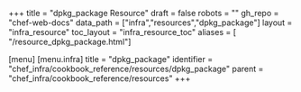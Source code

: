 +++
title = "dpkg_package Resource"
draft = false
robots = ""
gh_repo = "chef-web-docs"
data_path = ["infra","resources","dpkg_package"]
layout = "infra_resource"
toc_layout = "infra_resource_toc"
aliases = [ "/resource_dpkg_package.html"]

[menu]
  [menu.infra]
    title = "dpkg_package"
    identifier = "chef_infra/cookbook_reference/resources/dpkg_package"
    parent = "chef_infra/cookbook_reference/resources"
+++

<!-- The contents of this page are automatically generated from the dpkg_package.yaml file in the data directory. -->
<!-- To suggest a change, edit the https://github.com/chef/chef/blob/main/lib/chef/resource/dpkg_package.rb file
      and submit a pull request to the https://github.com/chef/chef repository. -->
